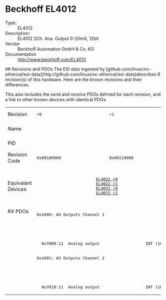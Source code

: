 #  Beckhoff EL4012

<dl>
  <dt>Type:</dt><dd>EL4012</dd>
  <dt>Description:</dt><dd>EL4012 2Ch. Ana. Output 0-20mA, 12bit</dd>
  <dt>Vendor</dt><dd>Beckhoff Automation GmbH & Co. KG</dd>
  <dt>Documentation</dt><dd><a href="http://www.beckhoff.com/EL4012">http://www.beckhoff.com/EL4012</a></dd>
</dl>
## Revisions and PDOs
The ESI data ingested by [github.com/linuxcnc-ethercat/esi-data](http://github.com/linuxcnc-ethercat/esi-data)describes 6 revision(s) of this hardware.  Here are the known revisions and their differences.

This also includes the send and receive PDOs defined for each revision, and a link to other known devices with identical PDOs.

<table>
<tr >
<td class="first">Revision</td>
<td ><pre>r0</pre></td>
<td ><pre>r1</pre></td>
<td ><pre>r2</pre></td>
<td ><pre>r3</pre></td>
<td ><pre>r4</pre></td>
<td ><pre>r5</pre></td>
</tr>
<tr >
<td class="first">Name</td>
<td  colspan=6 align="center"><pre>EL4012 2Ch. Ana. Output 0-20mA, 12bit</pre></td>
</tr>
<tr >
<td class="first">PID</td>
<td  colspan=6 align="center"><pre>0x0fac3052</pre></td>
</tr>
<tr >
<td class="first">Revision Code</td>
<td ><pre>0x00100000</pre></td>
<td ><pre>0x00110000</pre></td>
<td ><pre>0x00120000</pre></td>
<td ><pre>0x00130000</pre></td>
<td ><pre>0x00140000</pre></td>
<td ><pre>0x00150000</pre></td>
</tr>
<tr >
<td class="first">Equivalant Devices</td>
<td  colspan=2 align="center"><pre><a href="EL4022">EL4022 r0</a><br/><a href="EL4022">EL4022 r1</a><br/><a href="EL4032">EL4032 r0</a><br/><a href="EL4032">EL4032 r1</a></pre></td>
<td ><pre><a href="EJ4002">EJ4002 r2</a><br/><a href="EL4002">EL4002 r2</a><br/><a href="EL4022">EL4022 r2</a><br/><a href="EL4032">EL4032 r2</a></pre></td>
<td  colspan=2 align="center"><pre><a href="EL4002">EL4002 r3</a><br/><a href="EL4002">EL4002 r4</a><br/><a href="EL4022">EL4022 r3</a><br/><a href="EL4022">EL4022 r4</a><br/><a href="EL4022">EL4022 r5</a><br/><a href="EL4032">EL4032 r3</a><br/><a href="EL4032">EL4032 r4</a></pre></td>
<td ><pre><a href="EL4002">EL4002 r5</a><br/><a href="EL4022">EL4022 r6</a><br/><a href="EL4032">EL4032 r5</a></pre></td>
</tr>
<tr class="rxpdo pdosection">
<td class="first" rowspan=6 valign=top>RX PDOs</td>
<td colspan=2 align="left"><pre>0x1600: AO Outputs Channel 1</pre></td>
<td><pre>0x1600: AO Output Channel 1</pre></td>
<td colspan=3 align="left"><pre>0x1600: AO Outputs Channel 1</pre></td>
<td></td>
</tr>
<tr class="rxpdo">
<td  colspan=2 align="left"></td>
<td ><pre>  0x7000:01  Analog output                   INT (16 bits)</pre></td>
<td  colspan=3 align="left"></td>
</tr>
<tr class="rxpdo">
<td  colspan=2 align="left"><pre>  0x7000:11  Analog output                   INT (16 bits)</pre></td>
<td ></td>
<td  colspan=3 align="left"><pre>  0x7000:11  Analog output                   INT (16 bits)</pre></td>
</tr>
<tr class="rxpdo pdosection">
<td  colspan=2 align="left"><pre>0x1601: AO Outputs Channel 2</pre></td>
<td ><pre>0x1601: AO Output Channel 2</pre></td>
<td  colspan=3 align="left"><pre>0x1601: AO Outputs Channel 2</pre></td>
</tr>
<tr class="rxpdo">
<td  colspan=2 align="left"></td>
<td ><pre>  0x7010:01  Analog output                   INT (16 bits)</pre></td>
<td  colspan=3 align="left"></td>
</tr>
<tr class="rxpdo">
<td  colspan=2 align="left"><pre>  0x7010:11  Analog output                   INT (16 bits)</pre></td>
<td ></td>
<td  colspan=3 align="left"><pre>  0x7010:11  Analog output                   INT (16 bits)</pre></td>
</tr>
</table>
